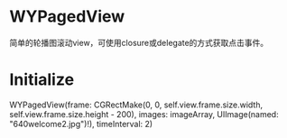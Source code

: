 # WYPagedView
简单的轮播图滚动view，可使用closure或delegate的方式获取点击事件。

# Initialize
WYPagedView(frame: CGRectMake(0, 0, self.view.frame.size.width, self.view.frame.size.height - 200), images: imageArray, UIImage(named: "640welcome2.jpg")!), timeInterval: 2)

